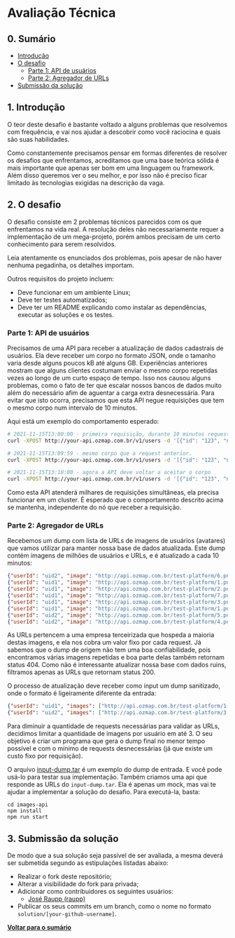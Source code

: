 # Avaliação Técnica

<a id="sumario"></a>
## 0. Sumário

<!-- TOC -->
  * [Introdução](#introducao)
  * [O desafio](#odesafio)
    * [Parte 1: API de usuários](#parteum)
    * [Parte 2: Agregador de URLs](#partedois)
  * [Submissão da solução](#submissao)
<!-- /TOC -->

<a id="introducao"></a>
## 1. Introdução

O teor deste desafio é bastante voltado a alguns problemas que resolvemos com frequência, e vai nos ajudar a descobrir como você raciocina e quais são suas habilidades.

Como constantemente precisamos pensar em formas diferentes de resolver os desafios que enfrentamos, acreditamos que uma base teórica sólida é mais importante que apenas ser bom em uma linguagem ou framework. Além disso queremos ver o seu melhor, e por isso não é preciso ficar limitado às tecnologias exigidas na descrição da vaga.

<a id="odesafio"></a>
## 2. O desafio

O desafio consiste em 2 problemas técnicos parecidos com os que enfrentamos na vida real.
A resolução deles não necessariamente requer a implementação de um mega-projeto, porém ambos precisam de um certo conhecimento para serem resolvidos.

Leia atentamente os enunciados dos problemas, pois apesar de não haver nenhuma pegadinha, os detalhes importam.

Outros requisitos do projeto incluem:
* Deve funcionar em um ambiente Linux;
* Deve ter testes automatizados;
* Deve ter um README explicando como instalar as dependências, executar as soluções e os testes.

<a id="parteum"></a>
### Parte 1: API de usuários

Precisamos de uma API para receber a atualização de dados cadastrais de usuários. Ela deve receber um corpo no formato JSON, onde o tamanho varia desde alguns poucos kB até alguns GB.
Experiências anteriores mostram que alguns clientes costumam enviar o mesmo corpo repetidas vezes ao longo de um curto espaço de tempo.
Isso nos causou alguns problemas, como o fato de ter que escalar nossos bancos de dados muito além do necessário afim de aguentar a carga extra desnecessária.
Para evitar que isto ocorra, precisamos que esta API negue requisições que tem o mesmo corpo num intervalo de 10 minutos.

Aqui está um exemplo do comportamento esperado:
```bash
# 2021-11-15T13:00:00 - primeira requisição, durante 10 minutos requests com o mesmo corpo serão negadas
curl -XPOST http://your-api.ozmap.com.br/v1/users -d '[{"id": "123", "name": "Ada Lovelace"}]' #=> 201 CREATED

# 2021-11-15T13:09:59 - mesmo corpo que a request anterior.
curl -XPOST http://your-api.ozmap.com.br/v1/users -d '[{"id": "123", "name": "Ada Lovelace"}]' #=> 403 FORBIDDEN

# 2021-11-15T13:10:00 - agora a API deve voltar a aceitar o corpo
curl -XPOST http://your-api.ozmap.com.br/v1/users -d '[{"id": "123", "name": "Ada Lovelace"}]' #=> 201 CREATED
```
Como esta API atenderá milhares de requisições simultâneas, ela precisa funcionar em um cluster.
É esperado que o comportamento descrito acima se mantenha, independente do nó que receber a requisição.

<a id="partedois"></a>
### Parte 2: Agregador de URLs

Recebemos um dump com lista de URLs de imagens de usuários (avatares) que vamos utilizar para manter nossa base de dados atualizada.
Este dump contém imagens de milhões de usuários e URLs, e é atualizado a cada 10 minutos:

```json
{"userId": "uid2", "image": "http://api.ozmap.com.br/test-platform/6.png"}
{"userId": "uid1", "image": "http://api.ozmap.com.br/test-platform/1.png"}
{"userId": "uid1", "image": "http://api.ozmap.com.br/test-platform/2.png"}
{"userId": "uid1", "image": "http://api.ozmap.com.br/test-platform/7.png"}
{"userId": "uid1", "image": "http://api.ozmap.com.br/test-platform/3.png"}
{"userId": "uid1", "image": "http://api.ozmap.com.br/test-platform/1.png"}
{"userId": "uid2", "image": "http://api.ozmap.com.br/test-platform/5.png"}
{"userId": "uid2", "image": "http://api.ozmap.com.br/test-platform/4.png"}
```

As URLs pertencem a uma empresa terceirizada que hospeda a maioria destas imagens, e ela nos cobra um valor fixo por cada request.
Já sabemos que o dump de origem não tem uma boa confiabilidade, pois encontramos várias imagens repetidas e boa parte delas também retornam status 404.
Como não é interessante atualizar nossa base com dados ruins, filtramos apenas as URLs que retornam status 200.

O processo de atualização deve receber como input um dump sanitizado, onde o formato é ligeiramente diferente da entrada:

```json
{"userId": "uid1", "images": ["http://api.ozmap.com.br/test-platform/1.png", "http://api.ozmap.com.br/test-platform/2.png", "http://api.ozmap.com.br/test-platform/7.png"]}
{"userId": "uid2", "images": ["http://api.ozmap.com.br/test-platform/3.png", "http://api.ozmap.com.br/test-platform/5.png", "http://api.ozmap.com.br/test-platform/6.png"]}
```

Para diminuir a quantidade de requests necessárias para validar as URLs, decidimos limitar a quantidade de imagens por usuário em até 3.
O seu objetivo é criar um programa que gera o dump final no menor tempo possível e com o mínimo de requests desnecessárias (já que existe um custo fixo por requisição).

O arquivo [input-dump.tar](./resources/input-dump.tar) é um exemplo do dump de entrada. E você pode usá-lo para testar sua implementação.
Também criamos uma api que responde as URLs do `input-dump.tar`. Ela é apenas um mock, mas vai te ajudar a implementar a solução do desafio. Para executá-la, basta:

```shell
cd images-api
npm install
npm run start
```

<a id="submissao"></a>
## 3. Submissão da solução

De modo que a sua solução seja passível de ser avaliada, a mesma deverá ser submetida segundo as estipulações listadas abaixo:

* Realizar o fork deste repositório;
* Alterar a visibilidade do fork para privada;
* Adicionar como contribuidores os seguintes usuários:
  - [José Raupp (raupp)](https://github.com/raupp)
* Publicar os seus commits em um branch, como o nome no formato `solution/[your-github-username]`.

[**Voltar para o sumário**](#sumario)

